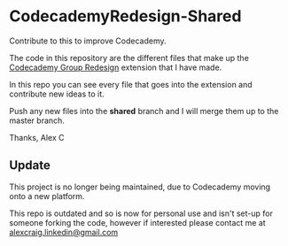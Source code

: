 CodecademyRedesign-Shared
======================

Contribute to this to improve Codecademy.

The code in this repository are the different  files that make up the [Codecademy Group Redesign](https://chrome.google.com/webstore/detail/codecademy-group-redesign/bladgjamjaiaffkojoadgeelkgfgkdkp) extension that I have made.

In this repo you can see every file that goes into the extension and contribute new ideas to it.

Push any new files into the **shared** branch and I will merge them up to the master branch.

Thanks,
Alex C

## Update
This project is no longer being maintained, due to Codecademy moving onto a new platform.

This repo is outdated and so is now for personal use and isn't set-up for someone forking the code, however if interested please contact me at alexcraig.linkedin@gmail.com
